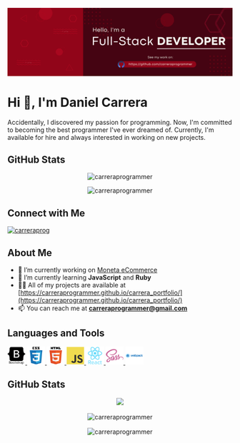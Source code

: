 ![Banner](https://github.com/carreraprogrammer/carreraprogrammer/blob/main/bnr.png)

# Hi 👋, I'm Daniel Carrera

Accidentally, I discovered my passion for programming. Now, I'm committed to becoming the best programmer I've ever dreamed of. Currently, I'm available for hire and always interested in working on new projects.

## GitHub Stats
<p align="center">
  <img src="https://github-profile-trophy.vercel.app/?username=carreraprogrammer&column=3&theme=dark_lover&row=2" alt="carreraprogrammer" />
</p>

<p align="center">
  <img src="https://komarev.com/ghpvc/?username=carreraprogrammer&label=Profile%20views&color=0e75b6&style=flat" alt="carreraprogrammer" />
</p>

## Connect with Me
<p align="left">
  <a href="https://twitter.com/carreraprog" target="_blank">
    <img src="https://raw.githubusercontent.com/rahuldkjain/github-profile-readme-generator/master/src/images/icons/Social/twitter.svg" alt="carreraprog" height="30" width="40" />
  </a>
</p>

## About Me
- 🔭 I’m currently working on [Moneta eCommerce](https://monetacm.netlify.app/)
- 🌱 I’m currently learning **JavaScript** and **Ruby**
- 👨‍💻 All of my projects are available at [https://carreraprogrammer.github.io/carrera_portfolio/](https://carreraprogrammer.github.io/carrera_portfolio/)
- 📫 You can reach me at **carreraprogrammer@gmail.com**

## Languages and Tools
<p align="left">
  <a href="https://getbootstrap.com" target="_blank" rel="noreferrer">
    <img src="https://raw.githubusercontent.com/devicons/devicon/master/icons/bootstrap/bootstrap-plain-wordmark.svg" alt="bootstrap" width="40" height="40"/>
  </a>
  <a href="https://www.w3schools.com/css/" target="_blank" rel="noreferrer">
    <img src="https://raw.githubusercontent.com/devicons/devicon/master/icons/css3/css3-original-wordmark.svg" alt="css3" width="40" height="40"/>
  </a>
  <a href="https://www.w3.org/html/" target="_blank" rel="noreferrer">
    <img src="https://raw.githubusercontent.com/devicons/devicon/master/icons/html5/html5-original-wordmark.svg" alt="html5" width="40" height="40"/>
  </a>
  <a href="https://developer.mozilla.org/en-US/docs/Web/JavaScript" target="_blank" rel="noreferrer">
    <img src="https://raw.githubusercontent.com/devicons/devicon/master/icons/javascript/javascript-original.svg" alt="javascript" width="40" height="40"/>
  </a>
  <a href="https://reactjs.org/" target="_blank" rel="noreferrer">
    <img src="https://raw.githubusercontent.com/devicons/devicon/master/icons/react/react-original-wordmark.svg" alt="react" width="40" height="40"/>
  </a>
  <a href="https://sass-lang.com" target="_blank" rel="noreferrer">
    <img src="https://raw.githubusercontent.com/devicons/devicon/master/icons/sass/sass-original.svg" alt="sass" width="40" height="40"/>
  </a>
  <a href="https://webpack.js.org" target="_blank" rel="noreferrer">
    <img src="https://raw.githubusercontent.com/devicons/devicon/d00d0969292a6569d45b06d3f350f463a0107b0d/icons/webpack/webpack-original-wordmark.svg" alt="webpack" width="40" height="40"/>
  </a>
</p>

## GitHub Stats
<p align="center">
  <img src="https://github-readme-stats.vercel.app/api/top-langs/?username=carreraprogrammer&theme=merko&border_radius=20&border=C10C26&ring_color=C10C26&bg_color=450412&icon_color=C10C26&include_all_commits=true&title_color=f4f5f0&text_color=f4f5f0"/>
</p>

<p align="center">
  <img align="center" src="https://github-readme-stats.vercel.app/api?username=carreraprogrammer&show_icons=true&locale=en&theme=merko&border_radius=20&border=C10C26&ring_color=C10C26&bg_color=450412&icon_color=C10C26&include_all_commits=true&title_color=f4f5f0&text_color=f4f5f0" alt="carreraprogrammer" />
</p>

<p align="center">
  <img align="center" src="https://streak-stats.demolab.com?user=carreraprogrammer&background=450412&sideNums=FFFBFF&dates=FFFBFF&currStreakNum=FFFBFF&fire=A1051B&ring=A1051B&sideLabels=FFFBFF" alt="carreraprogrammer" />
</p>
